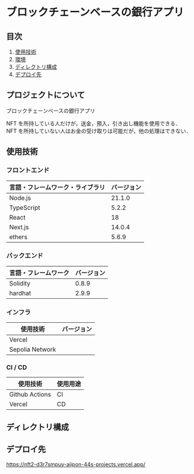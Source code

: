 # ブロックチェーンベースの銀行アプリ

## 目次

1. [使用技術](#使用技術)
2. [環境](#環境)
3. [ディレクトリ構成](#ディレクトリ構成)
4. [デプロイ先](#デプロイ先)

<!-- プロジェクトについて -->

## プロジェクトについて

ブロックチェーンベースの銀行アプリ

<!-- プロジェクトの概要を記載 -->

NFT を所持している人だけが，送金，預入，引き出し機能を使用できる．<br>
NFT を所持していない人はお金の受け取りは可能だが，他の処理はできない．

## 使用技術

<!-- 言語、フレームワーク、ミドルウェア、インフラの一覧とバージョンを記載 -->

### フロントエンド

| 言語・フレームワーク・ライブラリ | バージョン |
| -------------------------------- | ---------- |
| Node.js                          | 21.1.0     |
| TypeScript                       | 5.2.2      |
| React                            | 18         |
| Next.js                          | 14.0.4     |
| ethers                           | 5.6.9      |

### バックエンド

| 言語・フレームワーク | バージョン |
| -------------------- | ---------- |
| Solidity             | 0.8.9      |
| hardhat              | 2.9.9      |

### インフラ

| 使用技術        | バージョン |
| --------------- | ---------- |
| Vercel          |            |
| Sepolia Network |            |

### CI / CD

| 使用技術       | 使用用途 |
| -------------- | -------- |
| Github Actions | CI       |
| Vercel         | CD       |

## ディレクトリ構成

## デプロイ先

https://nft2-d3r7smpuy-ajipon-44s-projects.vercel.app/
